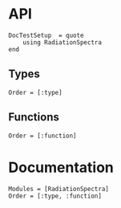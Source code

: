 # API

```@meta
DocTestSetup  = quote
    using RadiationSpectra
end
```

## Types

```@index
Order = [:type]
```

## Functions

```@index
Order = [:function]
```

# Documentation

```@autodocs
Modules = [RadiationSpectra]
Order = [:type, :function]
```
